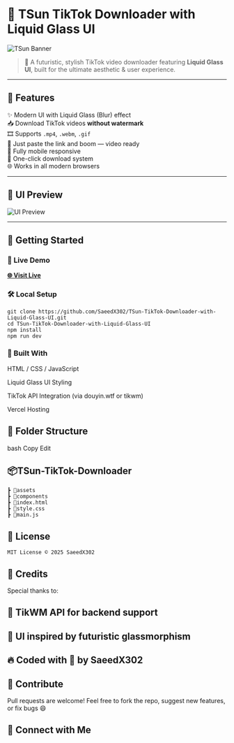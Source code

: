 # 🌊 TSun TikTok Downloader with Liquid Glass UI

![TSun Banner](https://blogger.googleusercontent.com/img/a/AVvXsEhJ4_XWR1MJVvFMuZAdwKMwjxrV9NpviUQzrZyeKPJ-TEF5ieRkX7bkDtDC3UohpUAqofHLKg15-DTO8preKYv_z57x19FrdlipnCgVh-NtlEXgBCKb0p14VUxlkGVHNpmUvxJCPuZTGp4DKARNoGOnsF56taGjXCGa7k0YpRGMU7mIC3BPyBFpDr8bd8Q-=s1138)

> 🚀 A futuristic, stylish TikTok video downloader featuring **Liquid Glass UI**, built for the ultimate aesthetic & user experience.

---

## 🧠 Features

✨ Modern UI with Liquid Glass (Blur) effect  
📥 Download TikTok videos **without watermark**  
🎞️ Supports `.mp4`, `.webm`, `.gif`  
🔗 Just paste the link and boom — video ready  
📱 Fully mobile responsive  
💾 One-click download system  
🌐 Works in all modern browsers

---

## 📸 UI Preview

![UI Preview](https://i.postimg.cc/R0BkzG73/image.png)

---

## 🚀 Getting Started

### 🔗 Live Demo
**[🌐 Visit Live](http://tiktokvideodownloder.vercel.app/)**

### 🛠️ Local Setup

    git clone https://github.com/SaeedX302/TSun-TikTok-Downloader-with-Liquid-Glass-UI.git
    cd TSun-TikTok-Downloader-with-Liquid-Glass-UI
    npm install
    npm run dev

### 🧩 Built With
  HTML / CSS / JavaScript

  Liquid Glass UI Styling

  TikTok API Integration (via douyin.wtf or tikwm)

Vercel Hosting

## 📁 Folder Structure
   bash
   Copy
   Edit
## 📦TSun-TikTok-Downloader
    ┣ 📂assets
    ┣ 📂components
    ┣ 📜index.html
    ┣ 📜style.css
    ┣ 📜main.js
## 📜 License
    MIT License © 2025 SaeedX302

## 🌟 Credits
  Special thanks to:

## 🧠 TikWM API for backend support

## 🎨 UI inspired by futuristic glassmorphism

## 🔥 Coded with 💖 by SaeedX302

## 🤝 Contribute
   Pull requests are welcome!
   Feel free to fork the repo, suggest new features, or fix bugs 😄

## 📲 Connect with Me
